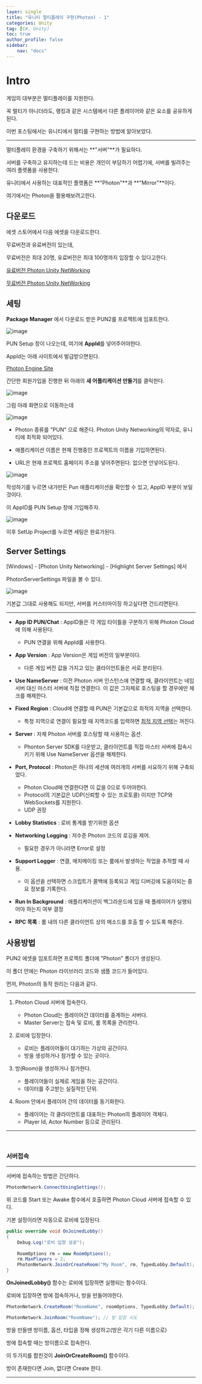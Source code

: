 ```yaml
---
layer: single
title: "유니티 멀티플레이 구현(Photon) - 1"
categories: Unity
tag: [C#, Unity]
toc: true
author_profile: false
sidebar: 
    nav: "docs"
---
```



# Intro

게임의 대부분은 멀티플레이를 지원한다.

꼭 멀티가 아니더라도, 랭킹과 같은 시스템에서 다른 플레이어와 같은 요소를 공유하게된다.

이번 포스팅에서는 유니티에서 멀티를 구현하는 방법에 알아보았다.

---

멀티플레이 환경을 구축하기 위해서는 **"서버"**가 필요하다.

서버를 구축하고 유지하는데 드는 비용은 개인이 부담하기 어렵기에, 서버를 빌려주는 여러 플랫폼을 사용한다.

유니티에서 사용하는 대표적인 플랫폼은 **"Photon"**과 **"Mirror"**이다.

여기에서는 Photon을 활용해보려고한다.


## 다운로드

에셋 스토어에서 다음 에셋을 다운로드한다.

무료버전과 유료버전이 있는데,

무료버전은 최대 20명, 유료버전은 최대 100명까지 입장할 수 있다고한다.

[유료버전 Photon Unity NetWorking](https://assetstore.unity.com/packages/tools/network/photon-pun-2-120838?clickref=1011lBmrkSqk&utm_source=partnerize&utm_medium=affiliate&utm_campaign=unity_affiliate)

[무료버전 Photon Unity NetWorking](https://assetstore.unity.com/packages/tools/network/pun-2-free-119922?clickref=1011lBmrkL8e&utm_source=partnerize&utm_medium=affiliate&utm_campaign=unity_affiliate)


## 세팅

**Package Manager** 에서 다운로드 받은 PUN2를 프로젝트에 임포트한다.

![image](/images/2025/2025-06-14/capture_1.PNG)


PUN Setup 창이 나오는데, 여기에 **AppId**를 넣어주어야한다.

AppId는 아래 사이트에서 발급받으면된다.

[Photon Engine Site](https://dashboard.photonengine.com/ko-kr)

간단한 회원가입을 진행한 뒤 아래의 **새 어플리케이션 만들기**를 클릭한다.

![image](/images/2025/2025-06-14/capture_2.PNG)

그럼 아래 화면으로 이동하는데

![image](/images/2025/2025-06-14/capture_3.PNG)

- Photon 종류를 "PUN" 으로 해준다. Photon Unity Networking의 약자로, 유니티에 최적화 되어있다.

- 애플리케이션 이름은 현재 진행중인 프로젝트의 이름을 기입하면된다.

- URL은 현재 프로젝트 홈페이지 주소를 넣어주면된다. 없으면 안넣어도된다.

![image](/images/2025/2025-06-14/capture_4.PNG)

작성하기를 누르면 내가만든 Pun 애플리케이션을 확인할 수 있고, AppID 부분이 보일것이다.

이 AppID를 PUN Setup 창에 기입해주자.

![image](/images/2025/2025-06-14/capture_5.PNG)

이후 SetUp Project를 누르면 세팅은 완료가된다.


## Server Settings

[Windows] - [Photon Unity Networking] - [Highlight Server Settings] 에서

PhotonServerSettings 파일을 볼 수 있다.

![image](/images/2025/2025-06-14/capture_6.PNG)

기본값 그대로 사용해도 되지만, 서버를 커스터마이징 하고싶다면 건드리면된다.

---

- **App ID PUN/Chat** : AppID들은 각 게임 타이틀을 구분하기 위해 Photon Cloud에 의해 사용된다.
    - PUN 연결을 위해 AppId를 사용한다.

- **App Version** : App Version은 게임 버전의 일부분이다.
    - 다른 게임 버전 값을 가지고 있는 클라이언트들은 서로 분리된다.

- **Use NameServer** : 이전 Photon 서버 인스턴스에 연결할 때, 클라이언트는 네임 서버 대신 마스터 서버에 직접 연결한다. 이 값은 그자체로 호스팅을 할 경우에만 체크를 해제한다.

- **Fixed Region** : Cloud에 연결할 때 PUN은 기본값으로 최적의 지역을 선택한다.
    - 특정 지역으로 연결이 필요할 때 지역코드를 입력하면 <u>최적 지역 선택</u>는 꺼진다.

- **Server** : 자체 Photon 서버를 호스팅할 때 사용하는 옵션.
    - Phonton Server SDK를 다운받고, 클라이언트를 직접 마스터 서버에 접속시키기 위해 Use NameServer 옵션을 해제한다.

- **Port, Protocol** : Photon은 하나의 세션에 여러개의 서버를 사요하기 위해 구축되었다.
    - Photon Cloud에 연결한다면 이 값을 0으로 두어야한다.
    - Protocol의 기본값은 UDP(신뢰할 수 있는 프로토콜) 이지만 TCP와 WebSockets를 지원한다.
    - UDP 권장

- **Lobby Statistics** : 로비 통계를 받기위한 옵션

- **Networking Logging** : 저수준 Photon 코드의 로깅을 제어.
    - 필요한 경우가 아니라면 Error로 설정

- **Support Logger** : 연결, 매치메이킹 또는 룸에서 발생하는 작업을 추적할 때 사용.
    - 이 옵션을 선택하면 스크립트가 콜백에 등록되고 게임 디버깅에 도움이되는 중요 정보를 기록한다.

- **Run In Background** : 애플리케이션이 백그라운드에 있을 때 플레이어가 실행되어야 하는지 여부 결정

- **RPC 목록** : 룸 내의 다른 클라이언트 상의 메소드를 호출 할 수 있도록 해준다.


## 사용방법

PUN2 에셋을 임포트하면 프로젝트 폴더에 "Photon" 폴더가 생성된다.

이 폴더 안에는 Photon 라이브러리 코드와 샘플 코드가 들어있다.

먼저, Photon의 동작 원리는 다음과 같다.

--- 

1. Photon Cloud 서버에 접속한다.
    - Photon Cloud는 플레이어간 데이터를 중계하는 서버다.
    - Master Server는 접속 및 로비, 룸 목록을 관리한다.

2. 로비에 입장한다.
    - 로비는 플레이어들이 대기하는 가상의 공간이다.
    - 방을 생성하거나 참가할 수 있는 곳이다.

3. 방(Room)을 생성하거나 참가한다.
    - 플레이어들이 실제로 게임을 하는 공간이다.
    - 데이터를 주고받는 실질적인 단위.

4. Room 안에서 플레이어 간의 데이터를 동기화한다.
    - 플레이어는 각 클라이언트를 대표하는 Photon의 플레이어 객체다.
    - Player Id, Actor Number 등으로 관리된다.
---

<br>

### 서버접속

---

서버에 접속하는 방법은 간단하다.

```c#
PhotonNetwork.ConnectUsingSettings();
```

위 코드를 Start 또는 Awake 함수에서 호출하면 Photon Cloud 서버에 접속할 수 있다.

기본 설정이라면 자동으로 로비에 입장된다.

```c#
public override void OnJoinedLobby()
{
    Debug.Log("로비 입장 성공");
    
    RoomOptions rm = new RoomOptions();
    rm.MaxPlayers = 2;
    PhotonNetwork.JoinOrCreateRoom("My Room", rm, TypedLobby.Default);
}
```

**OnJoinedLobby()** 함수는 로비에 입장하면 실행되는 함수이다.

로비에 입장하면 방에 접속하거나, 방을 만들어야한다.

```c#
PhotonNetwork.CreateRoom("RoomName", roomOptions, TypedLobby.Default);  // 방 생성

PhotonNetwork.JoinRoom("RoomName"); // 방 입장 시도
```

방을 만들땐 방이름, 옵션, 타입을 정해 생성하고(방은 각기 다른 이름으로)

방에 접속할 때는 방이름으로 접속한다.

이 두가지를 합친것이 **JoinOrCreateRoom()** 함수이다. 

방이 존재한다면 Join, 없다면 Create 한다.

---

